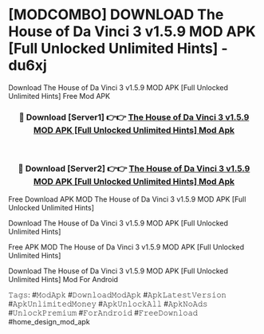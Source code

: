 # [MODCOMBO] DOWNLOAD The House of Da Vinci 3 v1.5.9 MOD APK [Full Unlocked Unlimited Hints] - du6xj
Download The House of Da Vinci 3 v1.5.9 MOD APK [Full Unlocked Unlimited Hints] Free Mod APK

<div align="center">
<h3>🔴 Download [Server1] 👉👉 <a href="https://apk-comot.site?title=The_House_of_Da_Vinci_3_v1.5.9_MOD_APK_[Full_Unlocked_Unlimited_Hints]">The House of Da Vinci 3 v1.5.9 MOD APK [Full Unlocked Unlimited Hints] Mod Apk</a></h3><br>

<h3>🔴 Download [Server2] 👉👉 <a href="https://apk-comot.site?title=The_House_of_Da_Vinci_3_v1.5.9_MOD_APK_[Full_Unlocked_Unlimited_Hints]">The House of Da Vinci 3 v1.5.9 MOD APK [Full Unlocked Unlimited Hints] Mod Apk</a></h3>
</div>


Free Download APK MOD The House of Da Vinci 3 v1.5.9 MOD APK [Full Unlocked Unlimited Hints]

Download The House of Da Vinci 3 v1.5.9 MOD APK [Full Unlocked Unlimited Hints] 

Free APK MOD The House of Da Vinci 3 v1.5.9 MOD APK [Full Unlocked Unlimited Hints] 

Download The House of Da Vinci 3 v1.5.9 MOD APK [Full Unlocked Unlimited Hints] Mod For Android

𝚃𝚊𝚐𝚜: #𝙼𝚘𝚍𝙰𝚙𝚔 #𝙳𝚘𝚠𝚗𝚕𝚘𝚊𝚍𝙼𝚘𝚍𝙰𝚙𝚔 #𝙰𝚙𝚔𝙻𝚊𝚝𝚎𝚜𝚝𝚅𝚎𝚛𝚜𝚒𝚘𝚗 #𝙰𝚙𝚔𝚄𝚗𝚕𝚒𝚖𝚒𝚝𝚎𝚍𝙼𝚘𝚗𝚎𝚢 #𝙰𝚙𝚔𝚄𝚗𝚕𝚘𝚌𝚔𝙰𝚕𝚕 #𝙰𝚙𝚔𝙽𝚘𝙰𝚍𝚜 #𝚄𝚗𝚕𝚘𝚌𝚔𝙿𝚛𝚎𝚖𝚒𝚞𝚖 #𝙵𝚘𝚛𝙰𝚗𝚍𝚛𝚘𝚒𝚍 #𝙵𝚛𝚎𝚎𝙳𝚘𝚠𝚗𝚕𝚘𝚊𝚍 #home_design_mod_apk